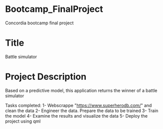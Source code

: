 # Bootcamp_FinalProject
Concordia bootcamp final project

# Title
Battle simulator

# Project Description
Based on a predictive model, this application returns the winner of a battle simulator

Tasks completed:
1- Webscrappe "https://www.superherodb.com/" and clean the data 
2- Engineer the data. Prepare the data to be trained
3- Train the model
4- Examine the results and visualize the data
5- Deploy the project using qml

